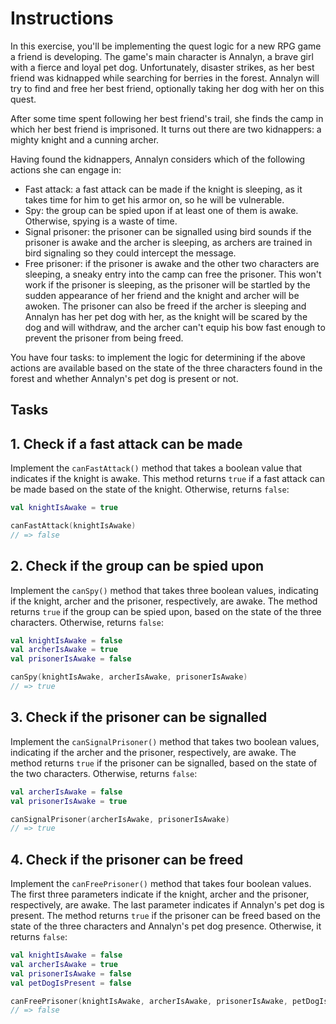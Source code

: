 # Instructions

In this exercise, you'll be implementing the quest logic for a new RPG game a friend is developing. The game's main character is Annalyn, a brave girl with a fierce and loyal pet dog. Unfortunately, disaster strikes, as her best friend was kidnapped while searching for berries in the forest. Annalyn will try to find and free her best friend, optionally taking her dog with her on this quest.

After some time spent following her best friend's trail, she finds the camp in which her best friend is imprisoned. It turns out there are two kidnappers: a mighty knight and a cunning archer.

Having found the kidnappers, Annalyn considers which of the following actions she can engage in:

- Fast attack: a fast attack can be made if the knight is sleeping, as it takes time for him to get his armor on, so he will be vulnerable.
- Spy: the group can be spied upon if at least one of them is awake. Otherwise, spying is a waste of time.
- Signal prisoner: the prisoner can be signalled using bird sounds if the prisoner is awake and the archer is sleeping, as archers are trained in bird signaling so they could intercept the message.
- Free prisoner: if the prisoner is awake and the other two characters are sleeping, a sneaky entry into the camp can free the prisoner. This won't work if the prisoner is sleeping, as the prisoner will be startled by the sudden appearance of her friend and the knight and archer will be awoken. The prisoner can also be freed if the archer is sleeping and Annalyn has her pet dog with her, as the knight will be scared by the dog and will withdraw, and the archer can't equip his bow fast enough to prevent the prisoner from being freed.

You have four tasks: to implement the logic for determining if the above actions are available based on the state of the three characters found in the forest and whether Annalyn's pet dog is present or not.

## Tasks

## 1. Check if a fast attack can be made

Implement the `canFastAttack()` method that takes a boolean value that indicates if the knight is awake. This method returns `true` if a fast attack can be made based on the state of the knight. Otherwise, returns `false`:

```kotlin
val knightIsAwake = true

canFastAttack(knightIsAwake)
// => false
```

## 2. Check if the group can be spied upon

Implement the `canSpy()` method that takes three boolean values, indicating if the knight, archer and the prisoner, respectively, are awake. The method returns `true` if the group can be spied upon, based on the state of the three characters. Otherwise, returns `false`:

```kotlin
val knightIsAwake = false
val archerIsAwake = true
val prisonerIsAwake = false

canSpy(knightIsAwake, archerIsAwake, prisonerIsAwake)
// => true
```

## 3. Check if the prisoner can be signalled

Implement the `canSignalPrisoner()` method that takes two boolean values, indicating if the archer and the prisoner, respectively, are awake. The method returns `true` if the prisoner can be signalled, based on the state of the two characters. Otherwise, returns `false`:

```kotlin
val archerIsAwake = false
val prisonerIsAwake = true

canSignalPrisoner(archerIsAwake, prisonerIsAwake)
// => true
```

## 4. Check if the prisoner can be freed

Implement the `canFreePrisoner()` method that takes four boolean values. The first three parameters indicate if the knight, archer and the prisoner, respectively, are awake. The last parameter indicates if Annalyn's pet dog is present. The method returns `true` if the prisoner can be freed based on the state of the three characters and Annalyn's pet dog presence. Otherwise, it returns `false`:

```kotlin
val knightIsAwake = false
val archerIsAwake = true
val prisonerIsAwake = false
val petDogIsPresent = false

canFreePrisoner(knightIsAwake, archerIsAwake, prisonerIsAwake, petDogIsPresent)
// => false
```
